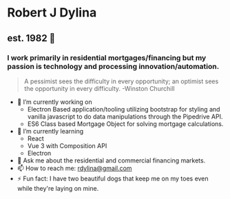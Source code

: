 # Robert J Dylina 
## est. 1982 👋
### I work primarily in residential mortgages/financing but my passion is technology and processing innovation/automation.

> A pessimist sees the difficulty in every opportunity; an optimist sees the opportunity in every difficulty. -Winston Churchill

- 🔭 I’m currently working on
  - Electron Based application/tooling utilizing bootstrap for styling and vanilla javascript to do data manipulations through the Pipedrive API.  
  - ES6 Class based Mortgage Object for solving mortgage calculations.
- 🌱 I’m currently learning
  -   React
  -   Vue 3 with Composition API
  -   Electron
- 💬 Ask me about the residential and commercial financing markets.
- 📫 How to reach me: rdylina@gmail.com
- ⚡ Fun fact: I have two beautiful dogs that keep me on my toes even while they're laying on mine.

